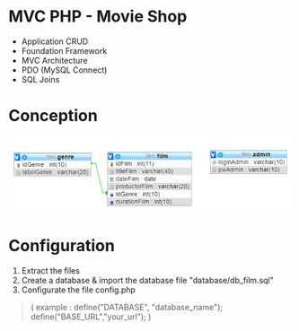 # MVC PHP - Movie Shop

- Application CRUD
- Foundation Framework
- MVC Architecture
- PDO (MySQL Connect)
- SQL Joins

# Conception
![conception](conception.png)

# Configuration

1. Extract the files 
2. Create a database & import the database file "database/db_film.sql"
3. Configurate the file config.php
> ( example : define("DATABASE", "database_name"); define("BASE_URL","your_url"); )

